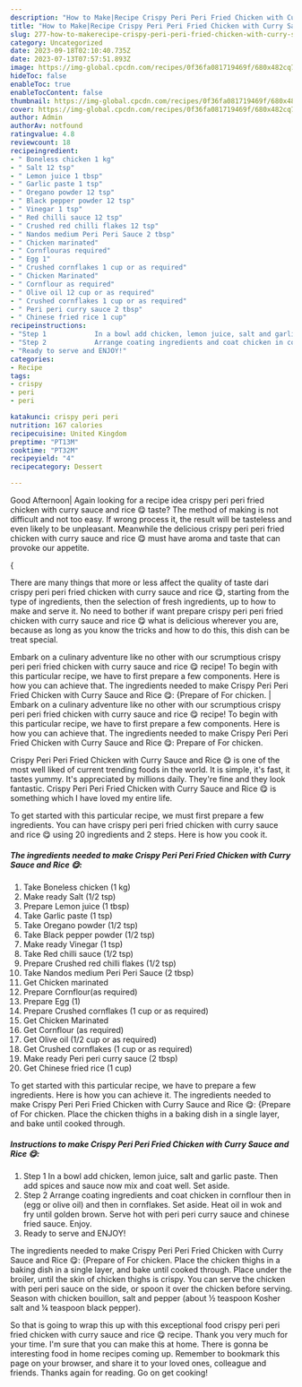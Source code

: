 ```yaml
---
description: "How to Make|Recipe Crispy Peri Peri Fried Chicken with Curry Sauce and Rice 😋 {That is Delicious"
title: "How to Make|Recipe Crispy Peri Peri Fried Chicken with Curry Sauce and Rice 😋 {That is Delicious"
slug: 277-how-to-makerecipe-crispy-peri-peri-fried-chicken-with-curry-sauce-and-rice-that-is-delicious
category: Uncategorized
date: 2023-09-18T02:10:40.735Z
date: 2023-07-13T07:57:51.893Z
image: https://img-global.cpcdn.com/recipes/0f36fa081719469f/680x482cq70/crispy-peri-peri-fried-chicken-with-curry-sauce-and-rice-recipe-main-photo.jpg
hideToc: false
enableToc: true
enableTocContent: false
thumbnail: https://img-global.cpcdn.com/recipes/0f36fa081719469f/680x482cq70/crispy-peri-peri-fried-chicken-with-curry-sauce-and-rice-recipe-main-photo.jpg
cover: https://img-global.cpcdn.com/recipes/0f36fa081719469f/680x482cq70/crispy-peri-peri-fried-chicken-with-curry-sauce-and-rice-recipe-main-photo.jpg
author: Admin
authorAv: notfound
ratingvalue: 4.8
reviewcount: 18
recipeingredient:
- " Boneless chicken 1 kg"
- " Salt 12 tsp"
- " Lemon juice 1 tbsp"
- " Garlic paste 1 tsp"
- " Oregano powder 12 tsp"
- " Black pepper powder 12 tsp"
- " Vinegar 1 tsp"
- " Red chilli sauce 12 tsp"
- " Crushed red chilli flakes 12 tsp"
- " Nandos medium Peri Peri Sauce 2 tbsp"
- " Chicken marinated"
- " Cornflouras required"
- " Egg 1"
- " Crushed cornflakes 1 cup or as required"
- " Chicken Marinated"
- " Cornflour as required"
- " Olive oil 12 cup or as required"
- " Crushed cornflakes 1 cup or as required"
- " Peri peri curry sauce 2 tbsp"
- " Chinese fried rice 1 cup"
recipeinstructions:
- "Step 1            In a bowl add chicken, lemon juice, salt and garlic paste. Then add spices and sauce now mix and coat well. Set aside."
- "Step 2            Arrange coating ingredients and coat chicken in cornflour then in (egg or olive oil) and then in cornflakes. Set aside. Heat oil in wok and fry until golden brown. Serve hot with peri peri curry sauce and chinese fried sauce. Enjoy."
- "Ready to serve and ENJOY!"
categories:
- Recipe
tags:
- crispy
- peri
- peri

katakunci: crispy peri peri 
nutrition: 167 calories
recipecuisine: United Kingdom
preptime: "PT13M"
cooktime: "PT32M"
recipeyield: "4"
recipecategory: Dessert

---
```



Good Afternoon| Again looking for a recipe idea crispy peri peri fried chicken with curry sauce and rice 😋 taste? The method of making is not difficult and not too easy. If wrong process it, the result will be tasteless and even likely to be unpleasant. Meanwhile the delicious crispy peri peri fried chicken with curry sauce and rice 😋 must have aroma and taste that can provoke our appetite.




{

There are many things that more or less affect the quality of taste dari crispy peri peri fried chicken with curry sauce and rice 😋, starting from the type of ingredients, then the selection of fresh ingredients, up to how to make and serve it. No need to bother if want prepare crispy peri peri fried chicken with curry sauce and rice 😋 what is delicious wherever you are, because as long as you know the tricks and how to do this, this dish can be treat  special.


Embark on a culinary adventure like no other with our scrumptious crispy peri peri fried chicken with curry sauce and rice 😋 recipe! To begin with this particular recipe, we have to first prepare a few components. Here is how you can achieve that. The ingredients needed to make Crispy Peri Peri Fried Chicken with Curry Sauce and Rice 😋: {Prepare of For chicken.
|
Embark on a culinary adventure like no other with our scrumptious crispy peri peri fried chicken with curry sauce and rice 😋 recipe! To begin with this particular recipe, we have to first prepare a few components. Here is how you can achieve that. The ingredients needed to make Crispy Peri Peri Fried Chicken with Curry Sauce and Rice 😋: Prepare of For chicken.

Crispy Peri Peri Fried Chicken with Curry Sauce and Rice 😋 is one of the most well liked of current trending foods in the world. It is simple, it's fast, it tastes yummy. It's appreciated by millions daily. They're fine and they look fantastic. Crispy Peri Peri Fried Chicken with Curry Sauce and Rice 😋 is something which I have loved my entire life.


To get started with this particular recipe, we must first prepare a few ingredients. You can have crispy peri peri fried chicken with curry sauce and rice 😋 using 20 ingredients and 2 steps. Here is how you cook it.

<!--inarticleads1-->

##### The ingredients needed to make Crispy Peri Peri Fried Chicken with Curry Sauce and Rice 😋:

1. Take  Boneless chicken (1 kg)
1. Make ready  Salt (1/2 tsp)
1. Prepare  Lemon juice (1 tbsp)
1. Take  Garlic paste (1 tsp)
1. Take  Oregano powder (1/2 tsp)
1. Take  Black pepper powder (1/2 tsp)
1. Make ready  Vinegar (1 tsp)
1. Take  Red chilli sauce (1/2 tsp)
1. Prepare  Crushed red chilli flakes (1/2 tsp)
1. Take  Nandos medium Peri Peri Sauce (2 tbsp)
1. Get  Chicken marinated
1. Prepare  Cornflour(as required)
1. Prepare  Egg (1)
1. Prepare  Crushed cornflakes (1 cup or as required)
1. Get  Chicken Marinated
1. Get  Cornflour (as required)
1. Get  Olive oil (1/2 cup or as required)
1. Get  Crushed cornflakes (1 cup or as required)
1. Make ready  Peri peri curry sauce (2 tbsp)
1. Get  Chinese fried rice (1 cup)


To get started with this particular recipe, we have to prepare a few ingredients. Here is how you can achieve it. The ingredients needed to make Crispy Peri Peri Fried Chicken with Curry Sauce and Rice 😋: {Prepare of For chicken. Place the chicken thighs in a baking dish in a single layer, and bake until cooked through. 

<!--inarticleads2-->

##### Instructions to make Crispy Peri Peri Fried Chicken with Curry Sauce and Rice 😋:

1. Step 1            In a bowl add chicken, lemon juice, salt and garlic paste. Then add spices and sauce now mix and coat well. Set aside.
1. Step 2            Arrange coating ingredients and coat chicken in cornflour then in (egg or olive oil) and then in cornflakes. Set aside. Heat oil in wok and fry until golden brown. Serve hot with peri peri curry sauce and chinese fried sauce. Enjoy.
1. Ready to serve and ENJOY!

The ingredients needed to make Crispy Peri Peri Fried Chicken with Curry Sauce and Rice 😋: {Prepare of For chicken. Place the chicken thighs in a baking dish in a single layer, and bake until cooked through. Place under the broiler, until the skin of chicken thighs is crispy. You can serve the chicken with peri peri sauce on the side, or spoon it over the chicken before serving. Season with chicken bouillon, salt and pepper (about ½ teaspoon Kosher salt and ¼ teaspoon black pepper). 

So that is going to wrap this up with this exceptional food crispy peri peri fried chicken with curry sauce and rice 😋 recipe. Thank you very much for your time. I'm sure that you can make this at home. There is gonna be interesting food in home recipes coming up. Remember to bookmark this page on your browser, and share it to your loved ones, colleague and friends. Thanks again for reading. Go on get cooking!
